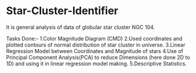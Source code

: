 # Star-Cluster-Identifier

It is general analysis of data of globular star cluster NGC 104.

Tasks Done:- 
	1.Color Magnitude Diagram (CMD)
	2.Used coordinates and plotted contours of normal distribution of star cluster in universe.
	3.Linear Regression Model between Coordinates and Magnitude of stars
	4.Use of Principal Component Analysis(PCA) to reduce Dimensions (here done 2D to 1D) and using it in linear regression model making.
	5.Descriptive Statistics.
